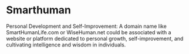 # Smarthuman
Personal Development and Self-Improvement: A domain name like SmartHumanLife.com or WiseHuman.net could be associated with a website or platform dedicated to personal growth, self-improvement, and cultivating intelligence and wisdom in individuals.
